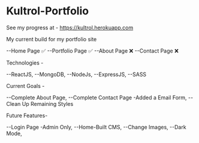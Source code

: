 # Kultrol-Portfolio

See my progress at - https://kultrol.herokuapp.com


My current build for my portfolio site

--Home Page ✅
--Portfolio Page ✅
--About Page ❌
--Contact Page ❌



Technologies -

  --ReactJS,
  --MongoDB,
  --NodeJs,
  --ExpressJS,
  --SASS
  
  
Current Goals -

  --Complete About Page,
  --Complete Contact Page
    -Added a Email Form,
  --Clean Up Remaining Styles
    
Future Features-

  --Login Page
    -Admin Only,
  --Home-Built CMS,
  --Change Images,
  --Dark Mode,
  
  
